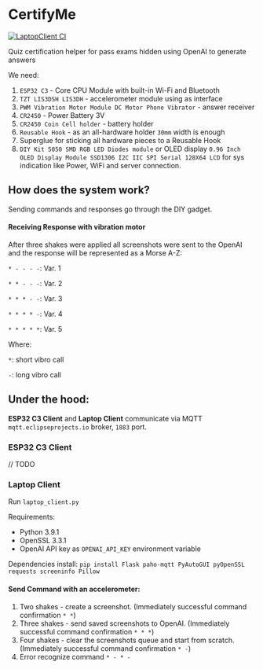 # CertifyMe

[![LaptopClient CI](https://github.com/PavelRavvich/CertifyMe/actions/workflows/laptop_client.yml/badge.svg?branch=master)](https://github.com/PavelRavvich/CertifyMe/actions/workflows/laptop_client.yml)

Quiz certification helper for pass exams hidden using OpenAI to generate answers

We need:
1. `ESP32 C3` - Core CPU Module with built-in Wi-Fi and Bluetooth
2. `TZT LIS3DSH LIS3DH` - accelerometer module using as interface
3. `PWM Vibration Motor Module DC Motor Phone Vibrator` - answer receiver
4. `CR2450` - Power Battery 3V
5. `CR2450 Coin Cell holder` - battery holder
6. `Reusable Hook` - as an all-hardware holder `30mm` width is enough
7. Superglue for sticking all hardware pieces to a Reusable Hook
8. `DIY Kit 5050 SMD RGB LED Diodes module` or OLED display `0.96 Inch OLED Display Module SSD1306 I2C IIC SPI Serial 128X64 LCD` for sys indication like Power, WiFi and server connection.

## How does the system work?
Sending commands and responses go through the DIY gadget. 

#### Receiving Response with vibration motor
After three shakes were applied all screenshots were sent to the OpenAI and the response will be represented as a Morse A-Z:

`* - - - -`: Var. 1

`* * - - -`: Var. 2

`* * * - -`: Var. 3

`* * * * -`: Var. 4

`* * * * *`: Var. 5

Where: 

`*`: short vibro call

`-`: long vibro call


## Under the hood: 

**ESP32 C3 Client** and **Laptop Client** communicate via MQTT `mqtt.eclipseprojects.io` broker, `1883` port.

### ESP32 C3 Client
// TODO
### Laptop Client 
Run `laptop_client.py` 

Requirements:
* Python 3.9.1
* OpenSSL 3.3.1
* OpenAI API key as `OPENAI_API_KEY` environment variable

Dependencies install: `pip install Flask paho-mqtt PyAutoGUI pyOpenSSL requests screeninfo Pillow`


#### Send Command with an accelerometer:
1. Two shakes - create a screenshot. (Immediately successful command confirmation `* *`)
2. Three shakes - send saved screenshots to OpenAI. (Immediately successful command confirmation `* * *`)
3. Four shakes - clear the screenshots queue and start from scratch. (Immediately successful command confirmation `* -`)
4. Error recognize command `* - * -`
